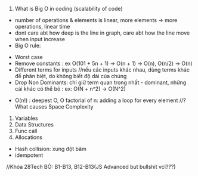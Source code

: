 1. What is Big O in coding (scalability of code)

- number of operations & elements is linear, more elements -> more operations, linear time
- dont care abt how deep is the line in graph, care abt how the line move when input increase
- Big O rule:

* Worst case
* Remove constants : ex O(101 + 5n + 1) -> O(n + 1) -> O(n), O(n/2) -> O(n)
* Different terms for inputs //nếu các inputs khác nhau, dùng terms khác để phân biệt, do không biết độ dài của chúng
* Drop Non Dominants: chỉ giữ term quan trọng nhất - dominant, những cái khác có thể bỏ : ex: O(N + n^2) -> O(N^2)

- O(n!) : deepest O, O factorial of n: adding a loop for every element
  //? What causes Space Complexity

1. Variables
2. Data Structures
3. Func call
4. Allocations

- Hash collision: xung đột băm
- idempotent

//Khóa 28Tech BỎ: B1-B13, B12-B13(JS Advanced but bullshit vcl???)
